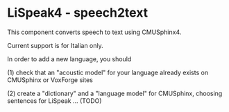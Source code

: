 # LiSpeak4 - speech2text
This component converts speech to text using CMUSphinx4.

Current support is for Italian only.

In order to add a new language, you should

(1) check that an "acoustic model" for your language already exists on CMUSphinx or VoxForge sites

(2) create a "dictionary" and a "language model" for CMUSphinx, choosing sentences for LiSpeak ... (TODO)

